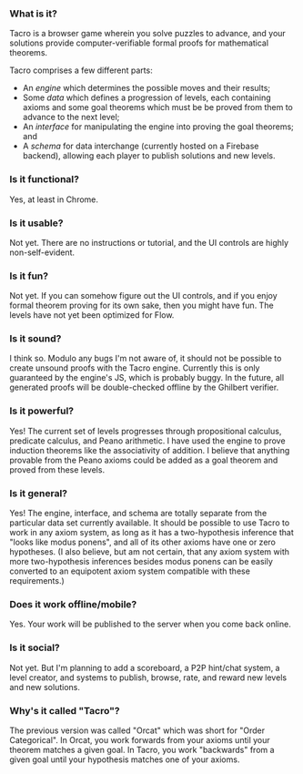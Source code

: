 ### What is it?

Tacro is a browser game wherein you solve puzzles to advance, and your solutions
provide computer-verifiable formal proofs for mathematical theorems.

Tacro comprises a few different parts:

   * An _engine_ which determines the possible moves and their results;
   * Some _data_ which defines a progression of levels, each containing
     axioms and some goal theorems which must be be proved from them to advance
     to the next level;
   * An _interface_ for manipulating the engine into proving the goal theorems;
     and
   * A _schema_ for data interchange (currently hosted on a Firebase backend),
     allowing each player to publish solutions and new levels.
   
### Is it functional?

Yes, at least in Chrome.

### Is it usable?

Not yet. There are no instructions or tutorial, and the UI controls are highly
non-self-evident.

### Is it fun?

Not yet. If you can somehow figure out the UI controls, and if you enjoy formal
theorem proving for its own sake, then you might have fun. The levels have not
yet been optimized for Flow.

### Is it sound?

I think so. Modulo any bugs I'm not aware of, it should not be possible to
create unsound proofs with the Tacro engine. Currently this is only guaranteed
by the engine's JS, which is probably buggy. In the future, all generated proofs
will be double-checked offline by the Ghilbert verifier.

### Is it powerful?

Yes! The current set of levels progresses through propositional calculus,
predicate calculus, and Peano arithmetic. I have used the engine to prove
induction theorems like the associativity of addition. I believe that anything
provable from the Peano axioms could be added as a goal theorem and proved from
these levels.

### Is it general?

Yes! The engine, interface, and schema are totally separate from the particular
data set currently available. It should be possible to use Tacro to work in any
axiom system, as long as it has a two-hypothesis inference that "looks like
modus ponens", and all of its other axioms have one or zero hypotheses. (I also
believe, but am not certain, that any axiom system with more two-hypothesis
inferences besides modus ponens can be easily converted to an equipotent axiom
system compatible with these requirements.)

### Does it work offline/mobile?

Yes. Your work will be published to the server when you come back online.

### Is it social?

Not yet. But I'm planning to add a scoreboard, a P2P hint/chat system, a level
creator, and systems to publish, browse, rate, and reward new levels and new
solutions.

### Why's it called "Tacro"?

The previous version was called "Orcat" which was short for "Order Categorical".
In Orcat, you work forwards from your axioms until your theorem matches a given
goal. In Tacro, you work "backwards" from a given goal until your hypothesis
matches one of your axioms.
